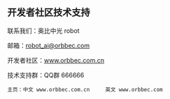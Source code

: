 开发者社区技术支持
------------------

联系我们：奥比中光 robot

邮箱：robot_ai@orbbec.com

开发者社区：www.orbbec.com.cn

技术支持群：QQ群  666666


```
主页：中文 www.orbbec.com.cn     英文 www.orbbec.com




```
